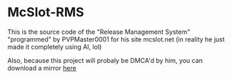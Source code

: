 # McSlot-RMS

This is the source code of the "Release Management System" "programmed" by PVPMaster0001 for his site mcslot.net (in reality he just made it completely using AI, lol)

Also, because this project will probaly be DMCA'd by him, you can download a mirror [here](https://www.upload.ee/files/16581185/McSlot-RMS-6.0.4-src.zip.html)

